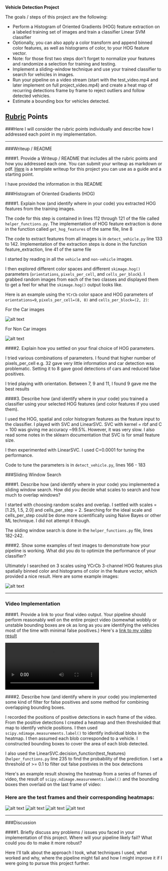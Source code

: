 **Vehicle Detection Project**

The goals / steps of this project are the following:

* Perform a Histogram of Oriented Gradients (HOG) feature extraction on a labeled training set of images and train a classifier Linear SVM classifier
* Optionally, you can also apply a color transform and append binned color features, as well as histograms of color, to your HOG feature vector. 
* Note: for those first two steps don't forget to normalize your features and randomize a selection for training and testing.
* Implement a sliding-window technique and use your trained classifier to search for vehicles in images.
* Run your pipeline on a video stream (start with the test_video.mp4 and later implement on full project_video.mp4) and create a heat map of recurring detections frame by frame to reject outliers and follow detected vehicles.
* Estimate a bounding box for vehicles detected.

[//]: # (Image References)
[image1]: ./output_images/Car.jpg
[image2]: ./output_images/NonCar.jpg
[image3]: ./output_images/test6.jpg
[image4]: ./output_images/test1.jpg
[image5]: ./output_images/test2.jpg
[image8]: ./output_images/test3.jpg
[image6]: ./output_images/test4.jpg
[image7]: ./output_images/test5.jpg
[video1]: ./output_images/project_video.mp4

## [Rubric](https://review.udacity.com/#!/rubrics/513/view) Points
###Here I will consider the rubric points individually and describe how I addressed each point in my implementation.  

---
###Writeup / README

####1. Provide a Writeup / README that includes all the rubric points and how you addressed each one.  You can submit your writeup as markdown or pdf.  [Here](https://github.com/udacity/CarND-Vehicle-Detection/blob/master/writeup_template.md) is a template writeup for this project you can use as a guide and a starting point.  

I have provided the information in this README

###Histogram of Oriented Gradients (HOG)

####1. Explain how (and identify where in your code) you extracted HOG features from the training images.

The code for this step is contained in lines 112 through 121 of the file called `helper_functions.py`. The implementation of HOG feature extraction is done in the function called `get_hog_features` of the same file, line 8 

The code to extract features from all images is in `detect_vehicle.py` line 133 to 142. Implementation of the extraction steps is done in the function feature_extraction, line 41 of the same file

I started by reading in all the `vehicle` and `non-vehicle` images. 

I then explored different color spaces and different `skimage.hog()` parameters (`orientations`, `pixels_per_cell`, and `cells_per_block`).  I grabbed random images from each of the two classes and displayed them to get a feel for what the `skimage.hog()` output looks like.

Here is an example using the `YCrCb` color space and HOG parameters of `orientations=9`, `pixels_per_cell=(8, 8)` and `cells_per_block=(2, 2)`:

For the Car images

![alt text][image1]

For Non Car images

![alt text][image2]


####2. Explain how you settled on your final choice of HOG parameters.

I tried various combinations of parameters. I found that higher number of pixels_per_cell  e.g. 32 gave very little information and car detection was problematic. Setting it to 8 gave good detections of cars and reduced false positives. 

I tried playing with orientation. Between 7, 9 and 11, I found 9 gave me the best results

####3. Describe how (and identify where in your code) you trained a classifier using your selected HOG features (and color features if you used them).

I used the HOG, spatial and color histogram features as the feature input to the classifier. I played with SVC and LinearSVC. SVC with kernel = rbf and C = 100 was giving me accuracy ~99.5%. However, it was very slow. I also read some notes in the sklearn documentation that SVC is for small feature size. 

I then experimented with LinearSVC. I used C=0.0001 for tuning the performance. 

Code to tune the parameters is in `detect_vehicle.py`, lines 166 - 183

###Sliding Window Search

####1. Describe how (and identify where in your code) you implemented a sliding window search.  How did you decide what scales to search and how much to overlap windows?

I started with choosing random scales and overlap. I settled with scales = [1.25, 1.5, 2.0] and cells_per_step = 2. Searching for the ideal scale and cells_per_step could be done more scientifically using Naive Bayes or other ML technique. I did not attempt it though.

The sliding window search is done in the `helper_functions.py` file, lines 182-242. 

####2. Show some examples of test images to demonstrate how your pipeline is working.  What did you do to optimize the performance of your classifier?

Ultimately I searched on 3 scales using YCrCb 3-channel HOG features plus spatially binned color and histograms of color in the feature vector, which provided a nice result.  Here are some example images:

![alt text][image4]

---

### Video Implementation

####1. Provide a link to your final video output.  Your pipeline should perform reasonably well on the entire project video (somewhat wobbly or unstable bounding boxes are ok as long as you are identifying the vehicles most of the time with minimal false positives.)
Here's a [link to my video result](./output_images/project_video.mp4)

![alt text][video1]


####2. Describe how (and identify where in your code) you implemented some kind of filter for false positives and some method for combining overlapping bounding boxes.

I recorded the positions of positive detections in each frame of the video.  From the positive detections I created a heatmap and then thresholded that map to identify vehicle positions.  I then used `scipy.ndimage.measurements.label()` to identify individual blobs in the heatmap.  I then assumed each blob corresponded to a vehicle.  I constructed bounding boxes to cover the area of each blob detected.  

I also used the LinearSVC.decision_function(test_features) (`helper_functions.py` line 235 to find the probability of the prediction. I set a threshold of >= 0.1 to filter out false postivies in the box detections

Here's an example result showing the heatmap from a series of frames of video, the result of `scipy.ndimage.measurements.label()` and the bounding boxes then overlaid on the last frame of video:

### Here are the test frames and their corresponding heatmaps:
![alt text][image3]
![alt text][image6]
![alt text][image7]
![alt text][image8]



---

###Discussion

####1. Briefly discuss any problems / issues you faced in your implementation of this project.  Where will your pipeline likely fail?  What could you do to make it more robust?

Here I'll talk about the approach I took, what techniques I used, what worked and why, where the pipeline might fail and how I might improve it if I were going to pursue this project further.  

